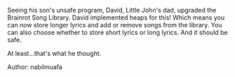 Seeing his son's unsafe program, David, Little John's dad, upgraded the Brainrot Song Library. David implemented heaps for this! Which means you can now store longer lyrics and add or remove songs from the library. You can also choose whether to store short lyrics or long lyrics. And it should be safe.

At least...that's what he thought.

Author: nabilmuafa
